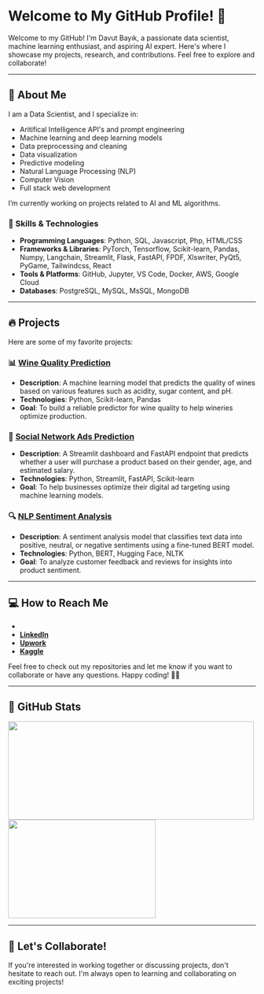 # Welcome to My GitHub Profile! 👋

Welcome to my GitHub! I'm Davut Bayık, a passionate data scientist, machine learning enthusiast, and aspiring AI expert. Here's where I showcase my projects, research, and contributions. Feel free to explore and collaborate!

---

## 🚀 About Me

I am a Data Scientist, and I specialize in:
- Aritifical Intelligence API's and prompt engineering
- Machine learning and deep learning models
- Data preprocessing and cleaning
- Data visualization
- Predictive modeling
- Natural Language Processing (NLP)
- Computer Vision
- Full stack web development

I’m currently working on projects related to AI and ML algorithms.

### 🔧 Skills & Technologies
- **Programming Languages**: Python, SQL, Javascript, Php, HTML/CSS
- **Frameworks & Libraries**: PyTorch, Tensorflow, Scikit-learn, Pandas, Numpy, Langchain, Streamlit, Flask, FastAPI, FPDF, Xlswriter, PyQt5, PyGame, Tailwindcss, React
- **Tools & Platforms**: GitHub, Jupyter, VS Code, Docker, AWS, Google Cloud
- **Databases**: PostgreSQL, MySQL, MsSQL, MongoDB

---

## 🔥 Projects

Here are some of my favorite projects:

### 📊 [Wine Quality Prediction](https://github.com/yourusername/wine-quality-prediction)
- **Description**: A machine learning model that predicts the quality of wines based on various features such as acidity, sugar content, and pH.
- **Technologies**: Python, Scikit-learn, Pandas
- **Goal**: To build a reliable predictor for wine quality to help wineries optimize production.

### 🧠 [Social Network Ads Prediction](https://github.com/davutbayik/social-network-ads)
- **Description**: A Streamlit dashboard and FastAPI endpoint that predicts whether a user will purchase a product based on their gender, age, and estimated salary.
- **Technologies**: Python, Streamlit, FastAPI, Scikit-learn
- **Goal**: To help businesses optimize their digital ad targeting using machine learning models.

### 🔍 [NLP Sentiment Analysis](https://github.com/yourusername/nlp-sentiment-analysis)
- **Description**: A sentiment analysis model that classifies text data into positive, neutral, or negative sentiments using a fine-tuned BERT model.
- **Technologies**: Python, BERT, Hugging Face, NLTK
- **Goal**: To analyze customer feedback and reviews for insights into product sentiment.

---

## 💻 How to Reach Me

- [**Email**]: [davutbayik@gmail.com](mailto:davutbayik@gmail.com)
- [**LinkedIn**](https://www.linkedin.com/in/davutbayik/)
- [**Upwork**](https://www.upwork.com/freelancers/~01efaffd23e4bc0759)
- [**Kaggle**](https://www.kaggle.com/davutb)

Feel free to check out my repositories and let me know if you want to collaborate or have any questions. Happy coding! 👨‍💻

---

## 🌟 GitHub Stats

<a href="https://github.com/anuraghazra/github-readme-stats">
  <img height=200 width=500 align="center" src="https://github-readme-stats.vercel.app/api?username=davutbayik&show_icons=true&hide_title=true&count_private=true&hide=prs&theme=dracula" />
</a>
<a href="https://github.com/anuraghazra/github-readme-stats">
  <img height=200 width=300 align="center" src="https://github-readme-stats.vercel.app/api/top-langs/?username=davutbayik&layout=compact&count_private=true&theme=dracula" />
</a>

---

## 🚀 Let's Collaborate!

If you're interested in working together or discussing projects, don't hesitate to reach out. I'm always open to learning and collaborating on exciting projects!
